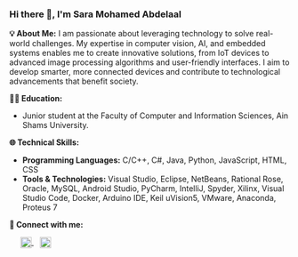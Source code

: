 ### Hi there 👋, I'm Sara Mohamed Abdelaal

**💡 About Me:**
I am passionate about leveraging technology to solve real-world challenges. My expertise in computer vision, AI, and embedded systems enables me to create innovative solutions, from IoT devices to advanced image processing algorithms and user-friendly interfaces. I aim to develop smarter, more connected devices and contribute to technological advancements that benefit society.

**👩‍💻 Education:**
- Junior student at the Faculty of Computer and Information Sciences, Ain Shams University.

**🌐 Technical Skills:**
- **Programming Languages:**
  C/C++, C#, Java, Python, JavaScript, HTML, CSS
- **Tools & Technologies:**
  Visual Studio, Eclipse, NetBeans, Rational Rose, Oracle, MySQL, Android Studio, PyCharm, IntelliJ, Spyder, Xilinx, Visual Studio Code, Docker, Arduino IDE, Keil uVision5, VMware, Anaconda, Proteus 7

**🔗 Connect with me:**

&nbsp;&nbsp;&nbsp;&nbsp; <a href="https://www.linkedin.com/in/sara-abdelaal/" target="_blank">
  <img src="https://upload.wikimedia.org/wikipedia/commons/c/ca/LinkedIn_logo_initials.png" alt="LinkedIn" width="20" height="20" style="vertical-align: middle;"/>
</a>
&nbsp;&nbsp; <a href="https://codeforces.com/profile/sara-121" target="_blank">
  <img src="https://github.com/user-attachments/assets/3fa8aa1d-288d-405d-aeb3-311146c413bf" alt="Codeforces" width="20" height="20" style="vertical-align: middle;"/>
</a>
